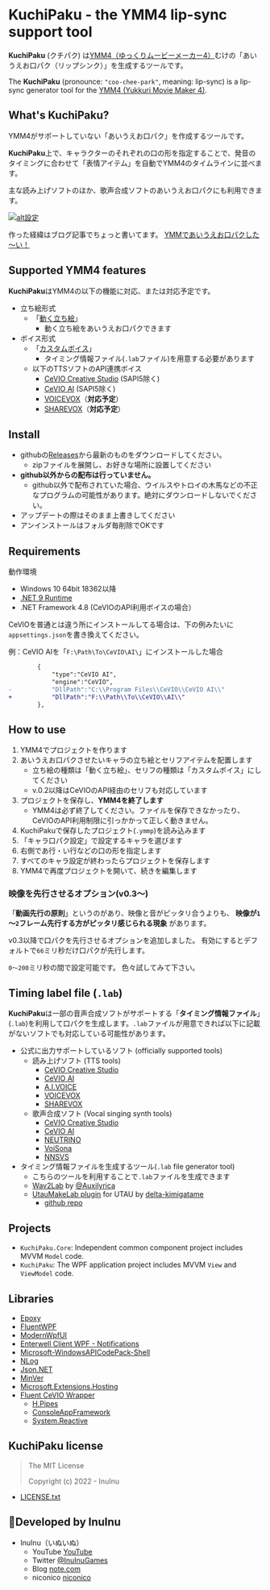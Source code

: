 # KuchiPaku - the YMM4 lip-sync support tool

**KuchiPaku** (クチパク) は[YMM4（ゆっくりムービーメーカー4）](https://manjubox.net/ymm4/)むけの「あいうえお口パク（リップシンク）」を生成するツールです。

The **KuchiPaku** (pronounce: `"coo-chee-park"`, meaning: lip-sync) is a lip-sync generator tool for the [YMM4 (Yukkuri Movie Maker 4)](https://manjubox.net/ymm4/).

## What's KuchiPaku?

YMM4がサポートしていない「あいうえお口パク」を作成するツールです。

**KuchiPaku**上で、キャラクターのそれぞれの口の形を指定することで、発音のタイミングに合わせて「表情アイテム」を自動でYMM4のタイムラインに並べます。

主な読み上げソフトのほか、歌声合成ソフトのあいうえお口パクにも利用できます。

[![alt設定](http://img.youtube.com/vi/0ibptgYs0VI/0.jpg)](https://www.youtube.com/watch?v=0ibptgYs0VI)

作った経緯はブログ記事でちょっと書いてます。
[YMMであいうえお口パクした～い！](https://note.com/inuinu_/n/n6e94d0a88edc)

## Supported YMM4 features

**KuchiPaku**はYMM4の以下の機能に対応、または対応予定です。
- 立ち絵形式
  - 「[動く立ち絵](https://manjubox.net/ymm4/faq/%E7%AB%8B%E3%81%A1%E7%B5%B5%E6%A9%9F%E8%83%BD/%E5%8B%95%E3%81%8F%E7%AB%8B%E3%81%A1%E7%B5%B5%E7%B4%A0%E6%9D%90%E3%81%AE%E4%BD%9C%E3%82%8A%E6%96%B9/)」
    - 動く立ち絵をあいうえお口パクできます
- ボイス形式
  - 「[カスタムボイス](https://manjubox.net/ymm4/faq/%E3%82%86%E3%81%A3%E3%81%8F%E3%82%8A%E3%83%9C%E3%82%A4%E3%82%B9/%E5%A4%96%E9%83%A8%E3%81%AE%E9%9F%B3%E5%A3%B0%E5%90%88%E6%88%90%E3%82%A8%E3%83%B3%E3%82%B8%E3%83%B3%E3%81%A7%E4%BD%9C%E6%88%90%E3%81%97%E3%81%9F%E9%9F%B3%E5%A3%B0%E3%83%95%E3%82%A1%E3%82%A4%E3%83%AB%E3%82%92%E4%BD%BF%E7%94%A8%E3%81%97%E3%81%9F%E3%81%84/)」
    - タイミング情報ファイル(`.lab`ファイル)を用意する必要があります
  - 以下のTTSソフトのAPI連携ボイス
    - [CeVIO Creative Studio](https://cevio.jp/product/ccs/) (SAPI5除く)
    - [CeVIO AI](https://cevio.jp/) (SAPI5除く)
    - [VOICEVOX](https://voicevox.hiroshiba.jp/)（**対応予定**）
    - [SHAREVOX](https://www.sharevox.app/)（**対応予定**）

## Install

- githubの[Releases](https://github.com/InuInu2022/KuchiPaku/releases)から最新のものをダウンロードしてください。
  - zipファイルを展開し、お好きな場所に設置してください
- **github以外からの配布は行っていません。**
  - github以外で配布されていた場合、ウイルスやトロイの木馬などの不正なプログラムの可能性があります。絶対にダウンロードしないでください。
- アップデートの際はそのまま上書きしてください
- アンインストールはフォルダ毎削除でOKです

## Requirements

動作環境
- Windows 10 64bit 18362以降
- [.NET 9 Runtime](https://dotnet.microsoft.com/ja-jp/download/dotnet/9.0/runtime)
- .NET Framework 4.8 (CeVIOのAPI利用ボイスの場合）

CeVIOを普通とは違う所にインストールしてる場合は、下の例みたいに`appsettings.json`を書き換えてください。

例：CeVIO AIを「`F:\Path\To\CeVIO\AI\`」にインストールした場合
```diff
		{
			"type":"CeVIO AI",
			"engine":"CeVIO",
- 			"DllPath":"C:\\Program Files\\CeVIO\\CeVIO AI\\"
+ 			"DllPath":"F:\\Path\\To\\CeVIO\\AI\\"
		},
```

## How to use

1. YMM4でプロジェクトを作ります
2. あいうえお口パクさせたいキャラの立ち絵とセリフアイテムを配置します
   - 立ち絵の種類は「動く立ち絵」、セリフの種類は「カスタムボイス」にしてください
   - v.0.2以降はCeVIOのAPI経由のセリフも対応しています
3. プロジェクトを保存し、**YMM4を終了します**
   - YMM4は必ず終了してください。ファイルを保存できなかったり、CeVIOのAPI利用制限に引っかかって正しく動きません。
4. KuchiPakuで保存したプロジェクト(`.ymmp`)を読み込みます
5. 「キャラ口パク設定」で設定するキャラを選びます
6. 右側であ行・い行などの口の形を指定します
7. すべてのキャラ設定が終わったらプロジェクトを保存します
8. YMM4で再度プロジェクトを開いて、続きを編集します

### 映像を先行させるオプション(v0.3～)

「**動画先行の原則**」というのがあり、映像と音がピッタリ合うよりも、
**映像が`1`～`2`フレーム先行する方がピッタリ感じられる現象** があります。

v0.3以降で口パクを先行させるオプションを追加しました。
有効にするとデフォルトで`66`ミリ秒だけ口パクが先行します。

`0～200`ミリ秒の間で設定可能です。
色々試してみて下さい。

## Timing label file (`.lab`)

**KuchiPaku**は一部の音声合成ソフトがサポートする「**タイミング情報ファイル**」(`.lab`)を利用して口パクを生成します。`.lab`ファイルが用意できれば以下に記載がないソフトでも対応している可能性があります。

- 公式に出力サポートしているソフト (officially supported tools)
  - 読み上げソフト (TTS tools)
    - [CeVIO Creative Studio](https://cevio.jp/product/ccs/)
    - [CeVIO AI](https://cevio.jp/)
    - [A.I.VOICE](https://aivoice.jp/)
    - [VOICEVOX](https://voicevox.hiroshiba.jp/)
    - [SHAREVOX](https://www.sharevox.app/)
  - 歌声合成ソフト (Vocal singing synth tools)
    - [CeVIO Creative Studio](https://cevio.jp/product/ccs/)
    - [CeVIO AI](https://cevio.jp/)
    - [NEUTRINO](https://studio-neutrino.com/)
    - [VoiSona](https://voisona.com/)
    - [NNSVS](https://nnsvs.github.io/)
- タイミング情報ファイルを生成するツール(`.lab` file generator tool)
  - こちらのツールを利用することで`.lab`ファイルを生成できます
  - [Wav2Lab](https://www.nicovideo.jp/watch/sm34735545) by [@Auxilyrica](https://twitter.com/Auxilyrica)
  - [UtauMakeLab plugin](https://twitter.com/delta_kuro/status/1239486860176453632) for UTAU by [delta-kimigatame](https://github.com/delta-kimigatame/)
    - [github repo](https://github.com/delta-kimigatame/UtauMakeLabPlugin)

## Projects

- `KuchiPaku.Core`: Independent common component project includes MVVM `Model` code.
- `KuchiPaku`: The WPF application project includes MVVM `View` and `ViewModel` code.

## Libraries

- [Epoxy](https://github.com/kekyo/Epoxy)
- [FluentWPF](https://github.com/sourcechord/FluentWPF)
- [ModernWpfUI](https://github.com/Kinnara/ModernWpf)
- [Enterwell Client WPF - Notifications](https://github.com/Enterwell/Wpf.Notifications)
- [Microsoft-WindowsAPICodePack-Shell](https://github.com/contre/Windows-API-Code-Pack-1.1)
- [NLog](https://nlog-project.org/)
- [Json.NET](https://github.com/JamesNK/Newtonsoft.Json)
- [MinVer](https://github.com/adamralph/minver)
- [Microsoft.Extensions.Hosting](https://www.nuget.org/packages/Microsoft.Extensions.Hosting)
- [Fluent CeVIO Wrapper](https://github.com/InuInu2022/FluentCeVIOWrapper)
  - [H.Pipes](https://github.com/HavenDV/H.Pipes)
  - [ConsoleAppFramework](https://github.com/Cysharp/ConsoleAppFramework)
  - [System.Reactive](https://github.com/dotnet/reactive)

## KuchiPaku license

> The MIT License
>
> Copyright (c) 2022 - InuInu

- [LICENSE.txt](LICENSE.txt)

## 🐶Developed by InuInu

- InuInu（いぬいぬ）
  - YouTube [YouTube](https://bit.ly/InuInuMusic)
  - Twitter [@InuInuGames](https://twitter.com/InuInuGames)
  - Blog [note.com](https://note.com/inuinu_)
  - niconico [niconico](https://nico.ms/user/98013232)
